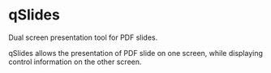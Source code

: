 qSlides
=======

Dual screen presentation tool for PDF slides.

qSlides allows the presentation of PDF slide on one screen,
while displaying control information on the other screen.
